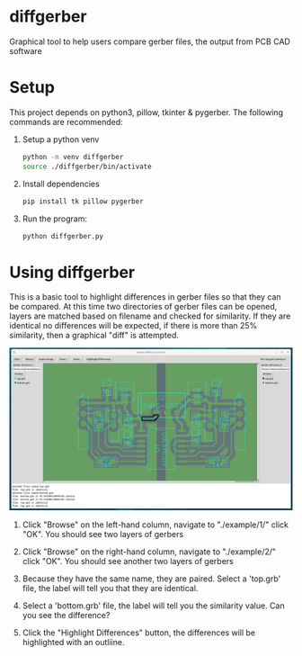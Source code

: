 # diffgerber
Graphical tool to help users compare gerber files, the output from PCB CAD software

# Setup
This project depends on python3, pillow, tkinter & pygerber.  The following commands are recommended:

1. Setup a python venv
   ```bash
   python -m venv diffgerber
   source ./diffgerber/bin/activate
   ```
2. Install dependencies
   ```bash
   pip install tk pillow pygerber
   ```
4. Run the program:
   ```bash
   python diffgerber.py
   ```

# Using diffgerber
This is a basic tool to highlight differences in gerber files so that they can be compared.  At this time two directories of gerber files can be opened, layers are matched based on filename and checked for similarity.  If they are identical no differences will be expected, if there is more than 25% similarity, then a graphical "diff" is attempted.

![Picture of the Gerber Difftool](docs/pics/GerberDifferenceViewer.png?raw=true "diffgerber")

1. Click "Browse" on the left-hand column, navigate to "./example/1/" click "OK".  You should see two layers of gerbers

2. Click "Browse" on the right-hand column, navigate to "./example/2/" click "OK".  You should see another two layers of gerbers

3. Because they have the same name, they are paired.  Select a 'top.grb' file, the label will tell you that they are identical.

4. Select a 'bottom.grb' file, the label will tell you the similarity value.  Can you see the difference?

5. Click the "Highlight Differences" button, the differences will be highlighted with an outliine.

